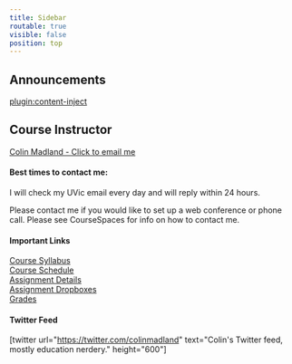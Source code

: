 ```yaml
---
title: Sidebar
routable: true
visible: false
position: top
---
```


## Announcements
[plugin:content-inject](/edci335/home/_important-reminders)

## Course Instructor
[Colin Madland - Click to email me](mailto:cmadland@uvic.ca)

#### Best times to contact me:  
I will check my UVic email every day and will reply within 24 hours.

Please contact me if you would like to set up a web conference or phone call. Please see CourseSpaces for info on how to contact me.

#### Important Links
[Course Syllabus](https://coursespaces.uvic.ca/course/view.php?id=61414)<br>
[Course Schedule](https://edtechuvic.ca/edci335/schedule)<br>
[Assignment Details](https://edtechuvic.ca/edci335/assignments)<br>
[Assignment Dropboxes](https://coursespaces.uvic.ca/course/view.php?id=61414&section=1)<br>
[Grades](https://coursespaces.uvic.ca/grade/report/overview/index.php)<br>  

#### Twitter Feed
[twitter url="https://twitter.com/colinmadland" text="Colin's Twitter feed, mostly education nerdery." height="600"]
